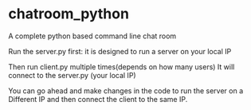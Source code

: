 # chatroom_python
A complete python based command line chat room

Run the server.py first: it is designed to run a server on your local IP

Then run client.py multiple times(depends on how many users) 
It will connect to the server.py (your local IP)



You can go ahead and make changes in the code to run the server on a
Different IP and then connect the client to the same IP.
